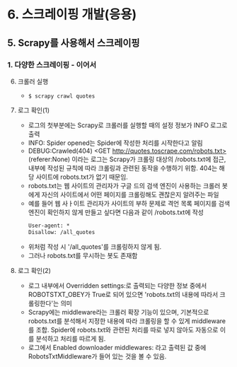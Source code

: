 # 6. 스크레이핑 개발(응용)
## 5. Scrapy를 사용해서 스크레이핑
### 1. 다양한 스크레이핑 - 이어서
6. 크롤러 실행
   - `$ scrapy crawl quotes`
7. 로그 확인(1)
   - 로그의 첫부분에는 Scrapy로 크롤러를 실행할 때의 설정 정보가 INFO 로그로 출력
   - INFO: Spider opened는 Spider에 작성한 처리를 시작한다고 알림
   - DEBUG:Crawled(404) <GET http://quotes.toscrape.com/robots.txt> (referer:None) 이라는 로그는 Scrapy가 크롤링 대상의 /robots.txt에 접근, 내부에 작성된 규칙에 따라 크롤링과 관련된 동작을 수행하기 위함. 404는 해당 사이트에 robots.txt가 없기 때문임.
   - robots.txt는 웹 사이트의 관리자가 구글 드의 검색 엔진이 사용하는 크롤러 봇에게 자신의 사이트에서 어떤 페이지를 크롤링해도 괜찮은지 알려주는 파일
    - 예를 들어 웹 사ㅏ이트 관리자가 사이트의 부하 문제로 격언 목록 페이지를 검색 엔진이 확인하지 않게 만들고 싶다면 다음과 같이 /robots.txt에 작성
        ```html
        User-agent: *
        Disallow: /all_quotes
        ```
   - 위처럼 작성 시 '/all_quotes'를 크롤링하지 않게 됨.
   - 그러나 robots.txt를 무시하는 봇도 존재함

8. 로그 확인(2)
   - 로그 내부에서 Overridden settings:로 출력되는 다양한 정보 중에서 ROBOTSTXT_OBEY가 True로 되어 있으면 'robots.txt의 내용에 따라서 크롤링한다'는 의미
   - Scrapy에는 middleware라는 크롤러 확장 기능이 있으며, 기본적으로 robots.txt를 분석해서 지정한 내용에 따라 크롤링을 할 수 있게 middleware를 조합. Spider에 robots.txt와 관련된 처리를 따로 넣지 않아도 자동으로 이를 분석하고 처리를 따르게 됨.
   - 로그에서 Enabled downloader middlewares: 라고 출력된 값 중에 RobotsTxtMiddleware가 들어 있는 것을 볼 수 있음.
